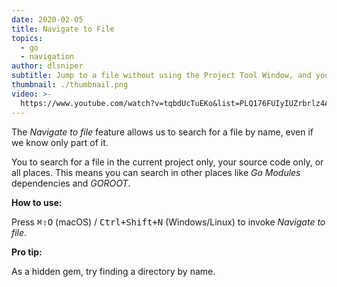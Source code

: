```yaml
---
date: 2020-02-05
title: Navigate to File
topics:
  - go
  - navigation
author: dlsniper
subtitle: Jump to a file without using the Project Tool Window, and your mouse
thumbnail: ./thumbnail.png
video: >-
  https://www.youtube.com/watch?v=tqbdUcTuEKo&list=PLQ176FUIyIUZrbrlz4AY1V8VzBJKZyVlW&index=80
---
```


The _Navigate to file_ feature allows us to search for a file by name, even if we know only part of it.

You to search for a file in the current project only, your source code only, or all places. This means you can search in other places like _Go Modules_ dependencies and _GOROOT_.

**How to use:**

Press <kbd>⌘⇧O</kbd> (macOS) / <kbd>Ctrl+Shift+N</kbd> (Windows/Linux) to invoke _Navigate to file_.

**Pro tip:**

As a hidden gem, try finding a directory by name.
